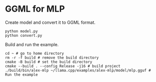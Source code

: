 # GGML for MLP
Create model and convert it to GGML format.
```
python model.py
python convert.py
```

Build and run the example.
```
cd ~ # go to home directory
rm -r -f build # remove the build directory
cmake -B build # set the build directory 
cmake --build . --config Release -j16 # build project
./build/bin/alex-mlp ~/llama.cpp/examples/alex-mlp/model/mlp.gguf # Run the example
```
